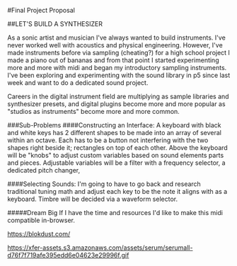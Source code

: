 #Final Project Proposal

##LET'S BUILD A SYNTHESIZER

As a sonic artist and musician I've always wanted to build instruments. I've never worked well with acoustics and physical engineering. However, I've made instruments before via sampling (cheating?) for a high school project I made a piano out of bananas and from that point I started experimenting more and more with midi and began my introductory sampling instruments. I've been exploring and experimenting with the sound library in p5 since last week and want to do a dedicated sound project. 

Careers in the digital instrument field are multiplying as sample libraries and synthesizer presets, and digital plugins become more and more popular as "studios as instruments" become more and more common. 

###Sub-Problems
####Constructing an Interface:
A keyboard with black and white keys has 2 different shapes to be made into an array of several within an octave. Each has to be a button not interfering with the two shapes right beside it; rectangles on top of each other. Above the keyboard will be "knobs" to adjust custom variables based on sound elements parts and pieces. Adjustable variables will be a filter with a frequency selector, a dedicated pitch changer,  

####Selecting Sounds:
I'm going to have to go back and research traditional tuning math and adjust each key to be the note it aligns with as a keyboard. Timbre will be decided via a waveform selector.

#####Dream Big
 If I have the time and resources I'd like to make this midi compatible in-browser.

https://blokdust.com/

https://xfer-assets.s3.amazonaws.com/assets/serum/serumall-d76f7f719afe395edd6e04623e29996f.gif

